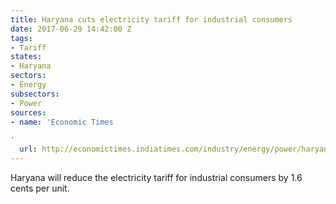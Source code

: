 ```yaml
---
title: Haryana cuts electricity tariff for industrial consumers
date: 2017-06-29 14:42:00 Z
tags:
- Tariff
states:
- Haryana
sectors:
- Energy
subsectors:
- Power
sources:
- name: 'Economic Times

'
  url: http://economictimes.indiatimes.com/industry/energy/power/haryana-announces-cheaper-power-for-industry/articleshow/59238113.cms
---
```


Haryana will reduce the electricity tariff for industrial consumers by 1.6 cents per unit.
